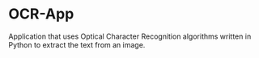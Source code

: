 # OCR-App
Application that uses Optical Character Recognition algorithms written in Python to extract the text from an image.
